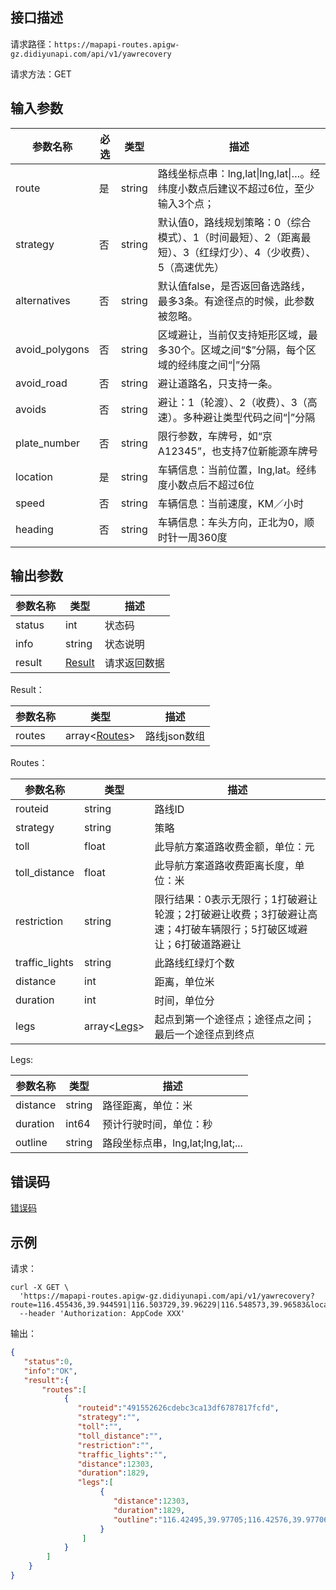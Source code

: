 ## 接口描述
请求路径：`https://mapapi-routes.apigw-gz.didiyunapi.com/api/v1/yawrecovery`

请求方法：GET
## 输入参数
|参数名称 | 必选 | 类型 | 描述|
|--------|-----|-----|-----|
|route| 是 | string      |路线坐标点串：lng,lat&#124;lng,lat&#124;…。经纬度小数点后建议不超过6位，至少输入3个点；   |
|strategy | 否 | string|默认值0，路线规划策略：0（综合模式）、1（时间最短）、2（距离最短）、3（红绿灯少）、4（少收费）、5（高速优先）  |
|alternatives | 否 | string|默认值false，是否返回备选路线，最多3条。有途径点的时候，此参数被忽略。 |
|avoid_polygons | 否 | string|区域避让，当前仅支持矩形区域，最多30个。区域之间“$”分隔，每个区域的经纬度之间“&#124;”分隔 |
|avoid_road | 否 | string|避让道路名，只支持一条。|
|avoids | 否 | string|避让：1（轮渡）、2（收费）、3（高速）。多种避让类型代码之间“&#124;”分隔|
|plate_number | 否 | string|限行参数，车牌号，如“京A12345”，也支持7位新能源车牌号|
|location| 是 | string      |车辆信息：当前位置，lng,lat。经纬度小数点后不超过6位   |
|speed | 否 | string|车辆信息：当前速度，KM／小时|
|heading | 否 | string|车辆信息：车头方向，正北为0，顺时针一周360度|

## 输出参数
|参数名称  | 类型 | 描述|
|--------|-----|-----|
|status | int  |状态码 |
|info|string|状态说明	|
|result | [Result](#Result)|请求返回数据 |

<span id="Result"></span>
Result：

|参数名称  | 类型 | 描述 |
|--------|-----|-----|
|routes | array<[Routes](#Routes)> | 路线json数组|

<span id="Routes"></span>
Routes：

|参数名称  | 类型 | 描述 |
|--------|-----|-----|
|routeid   | string  |路线ID     |
|strategy   | string  |策略     |
|toll  | float  |此导航方案道路收费金额，单位：元 |
|toll_distance  | float  |此导航方案道路收费距离长度，单位：米    |
|restriction      | string  |限行结果：0表示无限行；1打破避让轮渡；2打破避让收费；3打破避让高速；4打破车辆限行；5打破区域避让；6打破道路避让       |
|traffic_lights  | string    |此路线红绿灯个数     |
|distance  | int    |距离，单位米     |
|duration  | int    |时间，单位分     |
|legs   | array<[Legs](#Legs)>  |起点到第一个途径点；途径点之间；最后一个途径点到终点     |

<span id="Legs"></span>
Legs:

|参数名称  | 类型 | 描述 |
|--------|-----|-----|
|distance   | string  |路径距离，单位：米   |
|duration     | int64  |预计行驶时间，单位：秒 |
|outline   | string  | 路段坐标点串，lng,lat;lng,lat;...   |


## 错误码
[错误码](/static/apimarket-docs/services/地图开放平台/错误码.md#errorCode)

## 示例

请求：
``` shell
curl -X GET \
  'https://mapapi-routes.apigw-gz.didiyunapi.com/api/v1/yawrecovery?route=116.455436,39.944591|116.503729,39.96229|116.548573,39.96583&location=116.480158,39.962733'\
  --header 'Authorization: AppCode XXX'
```
输出：
``` json
{
   "status":0,
   "info":"OK",
   "result":{
       "routes":[
            {
               "routeid":"491552626cdebc3ca13df6787817fcfd",
               "strategy":"",
               "toll":"",
               "toll_distance":"",
               "restriction":"",
               "traffic_lights":"",
               "distance":12303,
               "duration":1829,
               "legs":[
                    {
                       "distance":12303,
                       "duration":1829,
                       "outline":"116.42495,39.97705;116.42576,39.97706;"
                    }
                ]
            }
        ]
    }
}
```
